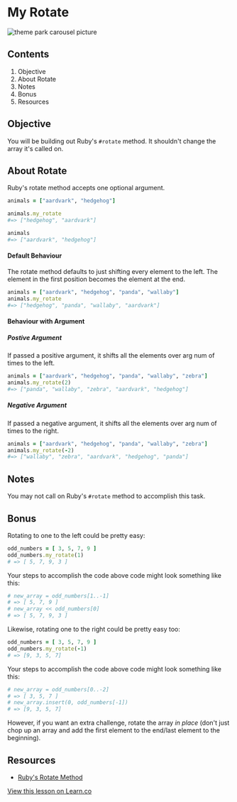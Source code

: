 

# My Rotate

![theme park carousel picture](https://s3-us-west-2.amazonaws.com/web-dev-readme-photos/cs/carousel.jpg)

## Contents

1. Objective
2. About Rotate
3. Notes
4. Bonus
5. Resources

## Objective

You will be building out Ruby's `#rotate` method. It shouldn't change the array it's called on.

## About Rotate

Ruby's rotate method accepts one optional argument.

```ruby
animals = ["aardvark", "hedgehog"]

animals.my_rotate
#=> ["hedgehog", "aardvark"]

animals
#=> ["aardvark", "hedgehog"]
```

#### Default Behaviour

The rotate method defaults to just shifting every element to the left. The element in the first position becomes the element at the end.

```ruby
animals = ["aardvark", "hedgehog", "panda", "wallaby"]
animals.my_rotate
#=> ["hedgehog", "panda", "wallaby", "aardvark"]
```

#### Behaviour with Argument

##### Postive Argument

If passed a positive argument, it shifts all the elements over arg num of times to the left.

```ruby
animals = ["aardvark", "hedgehog", "panda", "wallaby", "zebra"]
animals.my_rotate(2)
#=> ["panda", "wallaby", "zebra", "aardvark", "hedgehog"]
```

##### Negative Argument

If passed a negative argument, it shifts all the elements over arg num of times to the right.

```ruby
animals = ["aardvark", "hedgehog", "panda", "wallaby", "zebra"]
animals.my_rotate(-2)
#=> ["wallaby", "zebra", "aardvark", "hedgehog", "panda"]
```

## Notes

You may not call on Ruby's `#rotate` method to accomplish this task.

## Bonus

Rotating to one to the left could be pretty easy:

```ruby
odd_numbers = [ 3, 5, 7, 9 ]
odd_numbers.my_rotate(1)
# => [ 5, 7, 9, 3 ]
```
Your steps to accomplish the code above code might look something like this:

```ruby
# new_array = odd_numbers[1..-1]
# => [ 5, 7, 9 ]
# new_array << odd_numbers[0]
# => [ 5, 7, 9, 3 ]
```

Likewise, rotating one to the right could be pretty easy too:

```ruby
odd_numbers = [ 3, 5, 7, 9 ]
odd_numbers.my_rotate(-1)
# => [9, 3, 5, 7]
```
Your steps to accomplish the code above code might look something like this:

```ruby
# new_array = odd_numbers[0..-2]
# => [ 3, 5, 7 ]
# new_array.insert(0, odd_numbers[-1])
# => [9, 3, 5, 7]
```

However, if you want an extra challenge, rotate the array *in place* (don't just chop up an array and add the first element to the end/last element to the beginning).

## Resources

* [Ruby's Rotate Method](http://ruby-doc.org/core-2.2.0/Array.html#method-i-rotate)

<a href='https://learn.co/lessons/my-rotate' data-visibility='hidden'>View this lesson on Learn.co</a>
